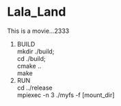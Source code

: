 # Lala_Land
This is a movie...2333

1. BUILD<br>
	mkdir ./build;<br>
	cd ./build;<br>
	cmake ..<br>
	make<br>
2. RUN<br>
	cd ../release<br>
	mpiexec -n 3 ./myfs -f [mount_dir]

